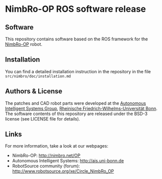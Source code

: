 NimbRo-OP ROS software release
==============================


Software
--------

This repository contains software based on the ROS framework for the [NimbRo-OP](http://nimbro.net/OP) robot.

Installation
------------
You can find a detailed installation instruction in the repository in the file `src/nimbro/doc/installation.md`

Authors & License
-----------------

The patches and CAD robot parts were developed at the [Autonomous Intelligent Systems Group](http://ais.uni-bonn.de),
[Rheinische Friedrich-Wilhelms-Universität Bonn](http://www.uni-bonn.de). The software contents of this repository are released
under the BSD-3 license (see LICENSE file for details).


Links
-----

For more information, take a look at our webpages:

* NimbRo-OP: http://nimbro.net/OP
* Autonomous Intelligent Systems: http://ais.uni-bonn.de
* RobotSource community (forum): http://www.robotsource.org/xe/Circle_NimbRo_OP

